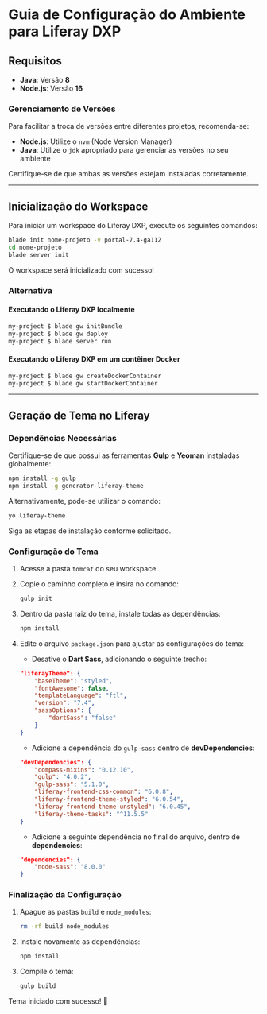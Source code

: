 # Guia de Configuração do Ambiente para Liferay DXP

## Requisitos

- **Java**: Versão **8**
- **Node.js**: Versão **16**

### Gerenciamento de Versões

Para facilitar a troca de versões entre diferentes projetos, recomenda-se:

- **Node.js**: Utilize o `nvm` (Node Version Manager)
- **Java**: Utilize o `jdk` apropriado para gerenciar as versões no seu ambiente

Certifique-se de que ambas as versões estejam instaladas corretamente.

---

## Inicialização do Workspace

Para iniciar um workspace do Liferay DXP, execute os seguintes comandos:

```sh
blade init nome-projeto -v portal-7.4-ga112
cd nome-projeto
blade server init
```

O workspace será inicializado com sucesso!

### Alternativa

#### Executando o Liferay DXP localmente

```sh
my-project $ blade gw initBundle
my-project $ blade gw deploy
my-project $ blade server run
```

#### Executando o Liferay DXP em um contêiner Docker

```sh
my-project $ blade gw createDockerContainer
my-project $ blade gw startDockerContainer
```

---

## Geração de Tema no Liferay

### Dependências Necessárias

Certifique-se de que possui as ferramentas **Gulp** e **Yeoman** instaladas globalmente:

```sh
npm install -g gulp
npm install -g generator-liferay-theme
```

Alternativamente, pode-se utilizar o comando:

```sh
yo liferay-theme
```

Siga as etapas de instalação conforme solicitado.

### Configuração do Tema

1. Acesse a pasta `tomcat` do seu workspace.
2. Copie o caminho completo e insira no comando:

   ```sh
   gulp init
   ```
3. Dentro da pasta raiz do tema, instale todas as dependências:

   ```sh
   npm install
   ```

4. Edite o arquivo `package.json` para ajustar as configurações do tema:

   - Desative o **Dart Sass**, adicionando o seguinte trecho:

   ```json
   "liferayTheme": {
       "baseTheme": "styled",
       "fontAwesome": false,
       "templateLanguage": "ftl",
       "version": "7.4",
       "sassOptions": {
           "dartSass": "false"
       }
   }
   ```

   - Adicione a dependência do `gulp-sass` dentro de **devDependencies**:

   ```json
   "devDependencies": {
       "compass-mixins": "0.12.10",
       "gulp": "4.0.2",
       "gulp-sass": "5.1.0",
       "liferay-frontend-css-common": "6.0.8",
       "liferay-frontend-theme-styled": "6.0.54",
       "liferay-frontend-theme-unstyled": "6.0.45",
       "liferay-theme-tasks": "^11.5.5"
   }
   ```

   - Adicione a seguinte dependência no final do arquivo, dentro de **dependencies**:

   ```json
   "dependencies": {
       "node-sass": "8.0.0"
   }
   ```

### Finalização da Configuração

1. Apague as pastas `build` e `node_modules`:

   ```sh
   rm -rf build node_modules
   ```

2. Instale novamente as dependências:

   ```sh
   npm install
   ```

3. Compile o tema:

   ```sh
   gulp build
   ```

Tema iniciado com sucesso! 🎉

